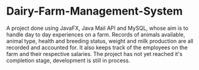# Dairy-Farm-Management-System
A project done using JavaFX, Java Mail API and MySQL, whose aim is to handle day to day experiences on a farm.
Records of animals available, animal type, health and breeding status, weight and milk production are all recorded 
and accounted for. It also keeps track of the employees on the farm and their respective salaries. 
The project has not yet reached it's completion stage, development is still in process. 

